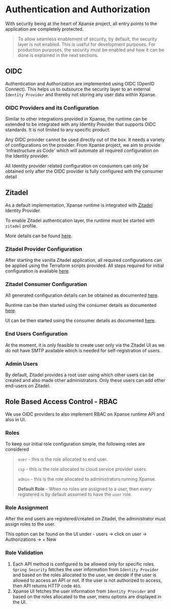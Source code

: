 # Authentication and Authorization

With security being at the heart of Xpanse project, all entry points to the application are completely protected.

> To allow seamless enablement of security, by default, the security layer is not enabled. This is useful for development
> purposes. For production purposes, the security must be enabled and how it can be done is explained in the next
> sections.

## OIDC

Authentication and Authorization are implemented using OIDC (OpenID Connect). This helps us to outsource the security
layer to an external `Identity Provider` and thereby not storing any user data within Xpanse.

### OIDC Providers and its Configuration

Similar to other integrations provided in Xpanse, the runtime can be extended to be integrated with any Identity
Provider that supports OIDC standards. It is not limited to any specific product.

Any OIDC provider cannot be used directly out of the box. It needs a variety of configurations on the provider. From
Xpanse project, we aim to provide 'Infrastructure as Code' which will automate all required configuration on the
Identity provider.

All Identity provider related configuration on consumers can only be obtained only after the OIDC provider is fully
configured with the consumer detail

## Zitadel

As a default implementation, Xpanse runtime is integrated with [Zitadel](https://zitadel.com/) Identity Provider.

To enable Zitadel authentication layer, the runtime must be started with `zitadel` profile.

More details can be found [here](https://github.com/eclipse-xpanse/xpanse#run-with-authorization).

### Zitadel Provider Configuration

After starting the vanilla Zitadel application, all required configurations can be applied using the Terraform scripts
provided. All steps required for initial configuration is
available [here](https://github.com/eclipse-xpanse/xpanse-iam/blob/main/zitadel/terraform/README.md).

### Zitadel Consumer Configuration

All generated configuration details can be obtained as
documented [here](https://github.com/eclipse-xpanse/xpanse-iam/blob/main/zitadel/terraform/README.md#get-consumer-details).

Runtime can be then started using the consumer details as
documented [here](https://github.com/eclipse-xpanse/xpanse#run-with-authorization).

UI can be then started using the consumer details as
documented [here](https://github.com/eclipse-xpanse/xpanse-ui#starting-local-development-server).

### End Users Configuration

At the moment, it is only feasible to create user only via the Zitadel UI as we do not have SMTP available which is
needed for self-registration of users.

### Admin Users

By default, Zitadel provides a root user using which other users can be created and also made other administrators. Only
these users can add other end-users on Zitadel.

## Role Based Access Control - RBAC

We use OIDC providers to also implement RBAC on Xpanse runtime API and also in UI.

### Roles

To keep our initial role configuration simple, the following roles are considered

> `user` - this is the role allocated to end user.
>
> `csp` - this is the role allocated to cloud service provider users.
>
> `admin` - this is the role allocated to administrators running Xpanse.
>
> **Default Role** - When no roles are assigned to a user, then every registered is by default assumed to have
> the `user` role.

### Role Assignment

After the end users are registered/created on Zitadel, the administrator must assign roles to the user.

This option can be found on the UI under - users -> click on user -> Authorizations -> + New

### Role Validation

1. Each API method is configured to be allowed only for specific roles. `Spring Security` fetches the user information
   from `Identity Provider` and based on the roles allocated to the user, we decide if the user is allowed to access an
   API or not. If the user is not authorized to access, then API returns HTTP code `403`.
2. Xpanse UI fetches the user information from `Identity Provider` and based on the roles allocated to the user, menu
   options are displayed in the UI.

